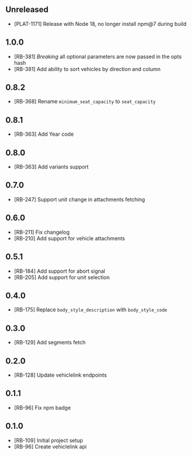 ## Unreleased

- [PLAT-1171] Release with Node 18, no longer install npm@7 during build

## 1.0.0

- [RB-381] _Breaking_ all optional parameters are now passed in the opts hash
- [RB-381] Add ability to sort vehicles by direction and column

## 0.8.2

- [RB-368] Rename `minimum_seat_capacity` to `seat_capacity`

## 0.8.1

- [RB-363] Add Year code

## 0.8.0

- [RB-363] Add variants support

## 0.7.0

- [RB-247] Support unit change in attachments fetching

## 0.6.0

- [RB-211] Fix changelog
- [RB-210] Add support for vehicle attachments

## 0.5.1

- [RB-184] Add support for abort signal
- [RB-205] Add support for unit selection

## 0.4.0

- [RB-175] Replace `body_style_description` with `body_style_code`

## 0.3.0

- [RB-129] Add segments fetch

## 0.2.0

- [RB-128] Update vehiclelink endpoints

## 0.1.1

- [RB-96] Fix npm badge

## 0.1.0

- [RB-109] Initial project setup
- [RB-96] Create vehiclelink api

